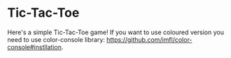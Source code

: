 # Tic-Tac-Toe
Here's a simple Tic-Tac-Toe game!
If you want to use coloured version you need to use color-console library: https://github.com/imfl/color-console#instllation.
